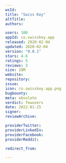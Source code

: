 ```yaml
---
wsId: 
title: "Swiss Key"
altTitle: 
authors:

users: 100
appId: co.swisskey.app
released: 2020-02-04
updated: 2020-02-04
version: "0.0.1"
stars: 4.6
ratings: 5
reviews: 3
size: 18M
website: 
repository: 
issue: 
icon: co.swisskey.app.png
bugbounty: 
meta: obsolete
verdict: fewusers
date: 2022-01-25
signer: 
reviewArchive:

providerTwitter: 
providerLinkedIn: 
providerFacebook: 
providerReddit: 

redirect_from:

---
```


